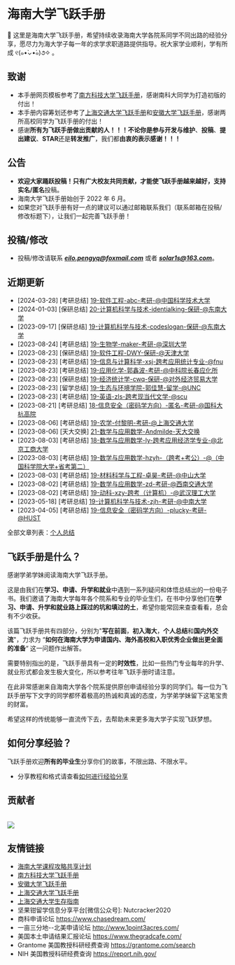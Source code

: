 # 海南大学飞跃手册

👋 这里是海南大学飞跃手册，希望持续收录海南大学各院系同学不同出路的经验分享，愿尽力为海大学子每一年的求学求职道路提供指导。祝大家学业顺利，学有所成 ୧(๑•̀⌄•́๑)૭✧ 。

## 致谢

- 本手册网页模板参考了[南方科技大学飞跃手册](https://sustech-application.com/#/)，感谢南科大同学为打造初版的付出！
- 本手册内容筹划还参考了[上海交通大学飞跃手册](https://survivesjtu.github.io/SJTU-Application/#/)和[安徽大学飞跃手册](https://www.ahu.wiki/#/)，感谢两所高校同学为飞跃手册的付出！
- 感谢**所有为飞跃手册做出贡献的人！！！**不论你是参与**开发与维护**、**投稿**、**提出建议**、**STAR**还是**转发推广**，我们都**由衷的表示感谢！！！**

## 公告

- **欢迎大家踊跃投稿！**只有广大校友共同贡献，才能使飞跃手册越来越好，支持**实名/匿名**投稿。
- 海南大学飞跃手册始创于 2022 年 6 月。
- 如果您对飞跃手册有好一点的建议可以通过邮箱联系我们（联系邮箱在投稿/修改标题下），让我们一起完善飞跃手册！

## 投稿/修改

- 投稿/修改请联系 [**_eilo.pengyq@foxmail.com_**](mailto:eilo.pengyq@foxmail.com) 或者 [**_solar1s@163.com_**](mailto:solar1s@163.com)。

## 近期更新

<!-- recent-update-start -->
- [2024-03-28] [考研总结] [19-软件工程-abc-考研-@中国科学技术大学](https://zhuanlan.zhihu.com/p/689514346)
- [2024-01-03] [保研总结] [20-计算机科学与技术-identialking-保研-@东南大学](https://zhuanlan.zhihu.com/p/671324341)
- [2023-09-17] [保研总结] [19-计算机科学与技术-codeslogan-保研-@东南大学](personal-summary/cs/19-计算机科学与技术-codeslogan-保研-@SEU.md)
- [2023-08-24] [考研总结] [19-生物学-maker-考研-@深圳大学](personal-summary/smkx/19-生物学-maker-考研-@深圳大学.md)
- [2023-08-23] [保研总结] [19-软件工程-DWY-保研-@天津大学](personal-summary/cs/19-软件工程-DWY-保研-@天津大学.md)
- [2023-08-23] [考研总结] [19-信息与计算科学-xsj-跨考应用统计专业-@fnu](personal-summary/lixue/19-信息与计算科学-xsj-跨考应用统计专业-@fnu.md)
- [2023-08-23] [考研总结] [19-应用化学-郭鑫波-考研-@中科院长春应化所](personal-summary/lixue/19-应用化学-郭鑫波-保研-@中科院长春应化所.md)
- [2023-08-23] [保研总结] [19-经济统计学-cwq-保研-@对外经济贸易大学](personal-summary/jingji/19-经济统计学-cwq-保研-@对外经济贸易大学.md)
- [2023-08-23] [留学总结] [19-生态与环境学院-郭佳慧-留学-@UNC](personal-summary/sthj/19-生态与环境学院-郭佳慧-留学-@UNC.md)
- [2023-08-23] [考研总结] [19-英语-zls-跨考现当代文学-@scu](personal-summary/mks/19-英语-zls-跨考现当代文学-@scu.md)
- [2023-08-21] [考研总结] [18-信息安全（密码学方向）-匿名-考研-@国科大杭高院](https://zhuanlan.zhihu.com/p/625418401)
- [2023-08-06] [考研总结] [19-农学-付黎明-考研-@上海交通大学](personal-summary/rdzw/19-农学-付黎明-考研-@上海交通大学.md)
- [2023-08-06] [天大交换] [21-数学与应用数学-Andmilde-天大交换](exchange/tju-exchange/21-数学与应用数学-Andmilde-天大交换.md)
- [2023-08-03] [考研总结] [18-数学与应用数学-ly-跨考应用经济学专业-@北京工商大学](personal-summary/lixue/18-数学与应用数学-ly-跨考应用经济学专业-@北工商.md)
- [2023-08-03] [考研总结] [19-数学与应用数学-hzyh-（跨考+考公）-@（中国科学院大学+省考第二）](personal-summary/lixue/19-数学与应用数学-（跨考+考公）-@（中国科学院大学+省考第二）.md)
- [2023-08-03] [考研总结] [19-材料科学与工程-卓昊-考研-@中山大学](personal-summary/cailiao/19-材料科学与工程-卓昊-考研-@中山大学.md)
- [2023-08-02] [考研总结] [19-数学与应用数学-zd-考研-@西南交通大学](personal-summary/lixue/19-应数-zd-考研-@西南交通大学.md)
- [2023-08-02] [考研总结] [19-动科-xzy-跨考（计算机）-@武汉理工大学](personal-summary/dwkj/19-动科-xzy-跨考-计算机-@武汉理工大学.md)
- [2023-05-18] [考研总结] [19-计算机科学与技术-zjh-考研-@中南大学](https://zhuanlan.zhihu.com/p/626397747)
- [2023-04-05] [考研总结] [19-信息安全（密码学方向）-plucky-考研-@HUST](personal-summary/cse/19-信息安全（密码学方向）-plucky-考研-@HUST.md)

<!-- recent-update-end -->

全部文章列表：[个人总结](personal-summary/README.md)

## 飞跃手册是什么？

感谢学弟学妹阅读海南大学飞跃手册。

这是由我们在**学习、申请、升学和就业**中遇到一系列疑问和体悟总结出的一份电子书。我们邀请了海南大学每年各个院系和专业的毕业生们，在书中分享他们在**学习、申请、升学和就业路上踩过的坑和填过的土**，希望你能常回来查查看看，总会有不少收获。

该篇飞跃手册共有四部分，分别为"**写在前面**，**初入海大**，**个人总结**和**国内外交流**"，力求为 “**如何在海南大学为申请国内、海外高校和入职优秀企业做出更全面的准备**“ 这一问题作出解答。

需要特别指出的是，飞跃手册具有一定的**时效性**，比如一些热门专业每年的升学、就业形式都会发生极大变化，所以参考往年飞跃手册时请注意。

在此非常感谢来自海南大学各个院系提供原创申请经验分享的同学们。每一位为飞跃手册写下文字的同学都怀着极高的热诚和真诚的态度，为学弟学妹留下这笔宝贵的财富。

希望这样的传统能够一直流传下去，去帮助未来更多海大学子实现飞跃梦想。

## 如何分享经验？

飞跃手册欢迎**所有的毕业生**分享你们的故事，不限出路、不限水平。

- 分享教程和格式请查看[如何进行经验分享](about-contribution.md)

## 贡献者

<a href="https://github.com/Hainanu-Application/Hainanu-Application.github.io/graphs/contributors">
  <br>
<img src="https://contributors-img.web.app/image?repo=Hainanu-Application/Hainanu-Application.github.io" /></a>

## 友情链接

- [海南大学课程攻略共享计划](https://www.bj-yan.top/hainanu-course-comments/)
- [南方科技大学飞跃手册](https://sustech-application.com/#/)
- [安徽大学飞跃手册](https://www.ahu.wiki/#/)
- [上海交通大学飞跃手册](https://survivesjtu.github.io/SJTU-Application/#/)
- [上海交通大学生存指南](https://survivesjtu.gitbook.io/survivesjtumanual/)
- 坚果钳留学信息分享平台\[微信公众号\]: Nutcracker2020
- 商科申请论坛 https://www.chasedream.com/
- 一亩三分地--北美申请论坛 http://www.1point3acres.com/
- 美国本土申请结果汇报论坛 https://www.thegradcafe.com/
- Grantome 美国教授科研经费查询 https://grantome.com/search
- NIH 美国教授科研经费查询 https://report.nih.gov/
